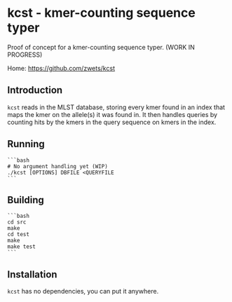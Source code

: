 # kcst - kmer-counting sequence typer

Proof of concept for a kmer-counting sequence typer.  (WORK IN PROGRESS)

Home: <https://github.com/zwets/kcst>


## Introduction

`kcst` reads in the MLST database, storing every kmer found in an index
that maps the kmer on the allele(s) it was found in.  It then handles queries
by counting hits by the kmers in the query sequence on kmers in the index.

## Running

    ```bash
    # No argument handling yet (WIP)
    ./kcst [OPTIONS] DBFILE <QUERYFILE
    ```

## Building

    ```bash
    cd src
    make
    cd test
    make
    make test
    ```

## Installation

`kcst` has no dependencies, you can put it anywhere.


